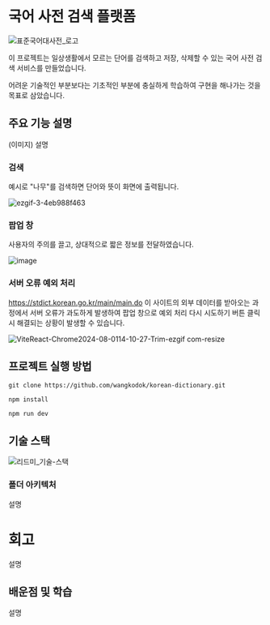 # 국어 사전 검색 플랫폼

![표준국어대사전_로고](https://github.com/user-attachments/assets/117fade2-7eb2-4154-a89c-08f301cadefb)

이 프로젝트는 일상생활에서 모르는 단어를 검색하고 저장, 삭제할 수 있는 국어 사전 검색 서비스를 만들었습니다.

어려운 기술적인 부분보다는 기초적인 부분에 충실하게 학습하여 구현을 해나가는 것을 목표로 삼았습니다.

## 주요 기능 설명

(이미지)
설명

### 검색

예시로 "나무"를 검색하면 단어와 뜻이 화면에 출력됩니다.

![ezgif-3-4eb988f463](https://github.com/user-attachments/assets/9fe0f8b7-58b2-4aa0-b6df-14e2afbf803d)

### 팝업 창

사용자의 주의를 끌고, 상대적으로 짧은 정보를 전달하였습니다.

![image](https://github.com/user-attachments/assets/292fd642-234e-4cf3-a92f-31cd509984e4)

### 서버 오류 예외 처리

https://stdict.korean.go.kr/main/main.do 이 사이트의 외부 데이터를 받아오는 과정에서 서버 오류가 과도하게 발생하여 팝업 창으로 예외 처리 다시 시도하기 버튼 클릭 시 해결되는 상황이 발생할 수 있습니다.

![ViteReact-Chrome2024-08-0114-10-27-Trim-ezgif com-resize](https://github.com/user-attachments/assets/b2fff62f-be47-4587-a5ff-3560ed14f773)

## 프로젝트 실행 방법

```
git clone https://github.com/wangkodok/korean-dictionary.git
```

```
npm install
```

```
npm run dev
```

## 기술 스택

![리드미_기술-스택](https://github.com/user-attachments/assets/b9679f96-4ab4-42a5-b911-fcd7e3101455)

### 폴더 아키텍처

설명

# 회고

설명

## 배운점 및 학습

설명

